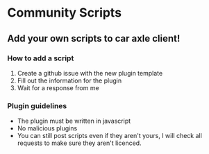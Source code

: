 # Community Scripts
## Add your own scripts to car axle client!

### How to add a script
1. Create a github issue with the new plugin template
2. Fill out the information for the plugin
3. Wait for a response from me

### Plugin guidelines
- The plugin must be written in javascript        
- No malicious plugins             
- You can still post scripts even if they aren't yours, I will check all requests to make sure they aren't licenced.
